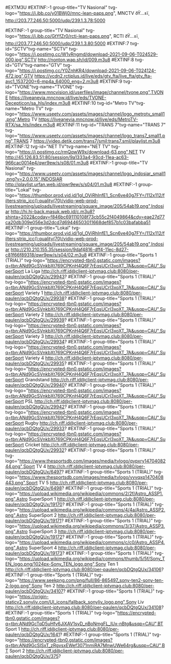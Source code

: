 #EXTM3U
#EXTINF:-1 group-title="TV Nasional" tvg-logo="https://i.ibb.co/y01BWj0/mnc-lean-paps.png", MNCTV ðŸ…±ï¸
http://203.77.246.50:5000/udp/239.1.3.78:5000

#EXTINF:-1 group-title="TV Nasional" tvg-logo="https://i.ibb.co/GtYfZr0/rcti-lean-paps.png", RCTI ðŸ…±ï¸
http://203.77.246.50:5000/udp/239.1.3.80:5000
#EXTINF:7 tvg-id="SCTV"tvg-name="SCTV" tvg-logo="https://i.postimg.cc/W1vRngmd/download-2021-09-06-T024529-000.jpg",SCTV
http://nonton.wap.sh/id/009.m3u8
#EXTINF:8 tvg-id="GTV"tvg-name="GTV" tvg-logo="https://i.postimg.cc/Y0ZnhKR4/download-2021-09-06-T024124-472.jpg",GTV
https://vcdn2.rctiplus.id/live/eds/gtv_fta/live_fta/gtv_fta-avc1_1537200=6-mp4a_64000_eng=2.m3u8
#EXTINF:9 tvg-id="TVONE"tvg-name="TVONE" tvg-logo="https://www.mncvision.id/userfiles/image/channel/tvone.png",TVONE
https://liveanevia.mncnow.id/live/eds/TVONE-Decepticon/sa_hls/index.m3u8
#EXTINF:10 tvg-id="Metro TV"tvg-name="Metro TV" tvg-logo="https://www.useetv.com/assets/images/channel/logo_metrotv_small1.png",Metro TV
https://liveanevia.mncnow.id/live/eds/MetroTV-RTX/sa_hls/index.m3u8
#EXTINF:11 tvg-id="TRANS 7"tvg-name="TRANS 7" tvg-logo="https://www.useetv.com/assets/images/channel/logo_trans7_small1.png",TRANS 7
https://video.detik.com/trans7/smil:trans7.smil/playlist.m3u8
#EXTINF:12 tvg-id="NET TV"tvg-name="NET TV" tvg-logo="https://i.postimg.cc/rmQqwW9x/download-63.png",NET TV
http://45.126.83.51:80/session/9a1333a4-93cd-11ea-ac63-966cac0014e4/qwr9ew/s/s08/01.m3u8
#EXTINF:-1 group-title="TV Nasional" tvg-logo="https://www.useetv.com/assets/images/channel/logo_indosiar_small1.png?v=2.0.0.15",INDOSIAR
http://playlist.urfan.web.id/qwr9ew/s/s04/01.m3u8
#EXTINF:-1 group-title="Lokal" tvg-logo="https://thumbor.prod.vid.id/1gl_OViRhInfE1_Scn6ve40g7FY=/112x112/filters:strip_icc():quality(70)/vidio-web-prod-livestreaming/uploads/livestreaming/square_image/205/54ab19.png",Indosiar
http://hi.hi-back.masuk.web.id/c.m3u8?shinta=2022&coday=f846bc691110108f73cb55c2f4049864&cdy=eae27d77ca20db309e056e3d2dcd7d69446503011668def857b1c03bafabba51
#EXTINF:-1 group-title="Lokal" tvg-logo="https://thumbor.prod.vid.id/1gl_OViRhInfE1_Scn6ve40g7FY=/112x112/filters:strip_icc():quality(70)/vidio-web-prod-livestreaming/uploads/livestreaming/square_image/205/54ab19.png",Indosiar
http://210.210.155.35/session/9daf4816-dff4-11ec-8d27-c81f66f89318/qwr9ew/s/s04/02.m3u8
#EXTINF:-1 group-title="Sports 1 (TRIAL)" tvg-logo="https://encrypted-tbn0.gstatic.com/images?q=tbn:ANd9GcSVnkbXt769CPKnH4Q6F7rEqsUCrI3xoXT_7A&usqp=CAU",SuperSport La Liga
http://ch.riff.id@client-iptvmag.club:8080/per-paulen/qcbDQtgQUx/29943?
#EXTINF:-1 group-title="Sports 1 (TRIAL)" tvg-logo="https://encrypted-tbn0.gstatic.com/images?q=tbn:ANd9GcSVnkbXt769CPKnH4Q6F7rEqsUCrI3xoXT_7A&usqp=CAU",SuperSport Variety 1
http://ch.riff.id@client-iptvmag.club:8080/per-paulen/qcbDQtgQUx/29938?
#EXTINF:-1 group-title="Sports 1 (TRIAL)" tvg-logo="https://encrypted-tbn0.gstatic.com/images?q=tbn:ANd9GcSVnkbXt769CPKnH4Q6F7rEqsUCrI3xoXT_7A&usqp=CAU",SuperSport Variety 2
http://ch.riff.id@client-iptvmag.club:8080/per-paulen/qcbDQtgQUx/29939?
#EXTINF:-1 group-title="Sports 1 (TRIAL)" tvg-logo="https://encrypted-tbn0.gstatic.com/images?q=tbn:ANd9GcSVnkbXt769CPKnH4Q6F7rEqsUCrI3xoXT_7A&usqp=CAU",SuperSport Variety 3
http://ch.riff.id@client-iptvmag.club:8080/per-paulen/qcbDQtgQUx/29934?
#EXTINF:-1 group-title="Sports 1 (TRIAL)" tvg-logo="https://encrypted-tbn0.gstatic.com/images?q=tbn:ANd9GcSVnkbXt769CPKnH4Q6F7rEqsUCrI3xoXT_7A&usqp=CAU",SuperSport Variety 4
http://ch.riff.id@client-iptvmag.club:8080/per-paulen/qcbDQtgQUx/29935?
#EXTINF:-1 group-title="Sports 1 (TRIAL)" tvg-logo="https://encrypted-tbn0.gstatic.com/images?q=tbn:ANd9GcSVnkbXt769CPKnH4Q6F7rEqsUCrI3xoXT_7A&usqp=CAU",SuperSport Grandstand
http://ch.riff.id@client-iptvmag.club:8080/per-paulen/qcbDQtgQUx/29940?
#EXTINF:-1 group-title="Sports 1 (TRIAL)" tvg-logo="https://encrypted-tbn0.gstatic.com/images?q=tbn:ANd9GcSVnkbXt769CPKnH4Q6F7rEqsUCrI3xoXT_7A&usqp=CAU",SuperSport PSL
http://ch.riff.id@client-iptvmag.club:8080/per-paulen/qcbDQtgQUx/29942?
#EXTINF:-1 group-title="Sports 1 (TRIAL)" tvg-logo="https://encrypted-tbn0.gstatic.com/images?q=tbn:ANd9GcSVnkbXt769CPKnH4Q6F7rEqsUCrI3xoXT_7A&usqp=CAU",SuperSport Rugby
http://ch.riff.id@client-iptvmag.club:8080/per-paulen/qcbDQtgQUx/29933?
#EXTINF:-1 group-title="Sports 1 (TRIAL)" tvg-logo="https://encrypted-tbn0.gstatic.com/images?q=tbn:ANd9GcSVnkbXt769CPKnH4Q6F7rEqsUCrI3xoXT_7A&usqp=CAU",SuperSport Cricket
http://ch.riff.id@client-iptvmag.club:8080/per-paulen/qcbDQtgQUx/29932?
#EXTINF:-1 group-title="Sports 1 (TRIAL)" tvg-logo="https://www.thesportsdb.com/images/media/tvlogo/qypxry1470408244.png",Sport TV 4
http://ch.riff.id@client-iptvmag.club:8080/per-paulen/qcbDQtgQUx/6497?
#EXTINF:-1 group-title="Sports 1 (TRIAL)" tvg-logo="https://www.thesportsdb.com/images/media/tvlogo/vvvqxp1470408443.png",Sport TV 5
http://ch.riff.id@client-iptvmag.club:8080/per-paulen/qcbDQtgQUx/6498?
#EXTINF:-1 group-title="Sports 1 (TRIAL)" tvg-logo="https://upload.wikimedia.org/wikipedia/commons/2/2f/Astro_ASSP1.png",Astro SuperSport 1
http://ch.riff.id@client-iptvmag.club:8080/per-paulen/qcbDQtgQUx/19170?
#EXTINF:-1 group-title="Sports 1 (TRIAL)" tvg-logo="https://upload.wikimedia.org/wikipedia/commons/4/4a/Astro_ASSP2.png",Astro SuperSport 2
http://ch.riff.id@client-iptvmag.club:8080/per-paulen/qcbDQtgQUx/19171?
#EXTINF:-1 group-title="Sports 1 (TRIAL)" tvg-logo="https://upload.wikimedia.org/wikipedia/commons/3/37/Astro_ASSP3.png",Astro SuperSport 3
http://ch.riff.id@client-iptvmag.club:8080/per-paulen/qcbDQtgQUx/19172?
#EXTINF:-1 group-title="Sports 1 (TRIAL)" tvg-logo="https://upload.wikimedia.org/wikipedia/commons/c/c0/Astro_ASSP4.png",Astro SuperSport 4
http://ch.riff.id@client-iptvmag.club:8080/per-paulen/qcbDQtgQUx/19173?
#EXTINF:-1 group-title="Sports 1 (TRIAL)" tvg-logo="https://upload.wikimedia.org/wikipedia/commons/thumb/5/5f/Sony_TEN_logo.png/1024px-Sony_TEN_logo.png",Sony Ten 1
http://ch.riff.id@client-iptvmag.club:8080/per-paulen/qcbDQtgQUx/34106?
#EXTINF:-1 group-title="Sports 1 (TRIAL)" tvg-logo="https://www.seekpng.com/png/full/86-865497_sony-ten2-sony-ten-2-logo.png",Sony Ten 2
http://ch.riff.id@client-iptvmag.club:8080/per-paulen/qcbDQtgQUx/34107?
#EXTINF:-1 group-title="Sports 1 (TRIAL)" tvg-logo="https://origin-staticv2.sonyliv.com/UI_icons/fallback_sonyliv_logo.png",Sony Liv
http://ch.riff.id@client-iptvmag.club:8080/per-paulen/qcbDQtgQUx/34108?
#EXTINF:-1 group-title="Sports 1 (TRIAL)" tvg-logo="https://encrypted-tbn0.gstatic.com/images?q=tbn:ANd9GcTqD5uHfv6JiXAV1syD_nBoNmgFL_lUx-nBtg&usqp=CAU",BT Sport 1
http://ch.riff.id@client-iptvmag.club:8080/per-paulen/qcbDQtgQUx/1641?
#EXTINF:-1 group-title="Sports 1 (TRIAL)" tvg-logo="https://encrypted-tbn0.gstatic.com/images?q=tbn:ANd9GcSISxT_zRgvsxEWef3071nmiRA7MnwUWe64rg&usqp=CAU",BT Sport 2
http://ch.riff.id@client-iptvmag.club:8080/per-paulen/qcbDQtgQUx/375?
